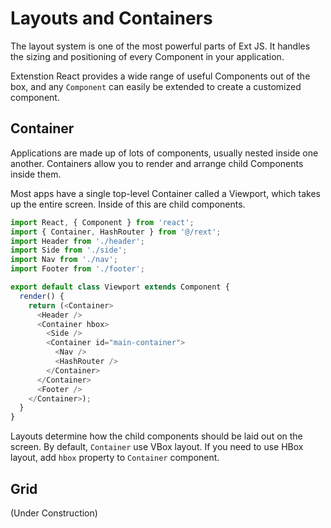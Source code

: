# Layouts and Containers

The layout system is one of the most powerful parts of Ext JS. It handles the sizing and positioning of every Component in your application.

Extenstion React provides a wide range of useful Components out of the box, and any `Component` can easily be extended to create a customized component.

## Container

Applications are made up of lots of components, usually nested inside one another. Containers allow you to render and arrange child Components inside them.

Most apps have a single top-level Container called a Viewport, which takes up the entire screen. Inside of this are child components.

```js
import React, { Component } from 'react';
import { Container, HashRouter } from '@/rext';
import Header from './header';
import Side from './side';
import Nav from './nav';
import Footer from './footer';

export default class Viewport extends Component {
  render() {
    return (<Container>
      <Header />
      <Container hbox>
        <Side />
        <Container id="main-container">
          <Nav />
          <HashRouter />
        </Container>
      </Container>
      <Footer />
    </Container>);
  }
}
```

Layouts determine how the child components should be laid out on the screen. By default, `Container` use VBox layout. If you need to use HBox layout, add `hbox` property to `Container` component.

## Grid

(Under Construction)